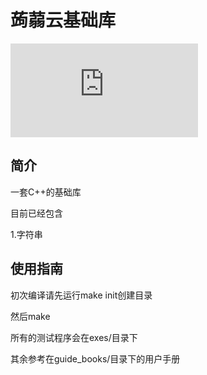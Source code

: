# 蒟蒻云基础库
![](http://www.juruoyun.top/jry_wb/jry_wb_netdisk/jry_nd_do_file.php?action=open&share_id=4&file_id=15)
## 简介
一套C++的基础库

目前已经包含

1.字符串

## 使用指南
初次编译请先运行make init创建目录

然后make

所有的测试程序会在exes/目录下

其余参考在guide_books/目录下的用户手册